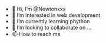 - 👋 Hi, I’m @Newtonxxx
- 👀 I’m interested in web development
- 🌱 I’m currently learning phython
- 💞️ I’m looking to collaborate on ...
- 📫 How to reach me 

<!---
Newtonxxx/Newtonxxx is a ✨ special ✨ repository because its `README.md` (this file) appears on your GitHub profile.
You can click the Preview link to take a look at your changes.
--->
